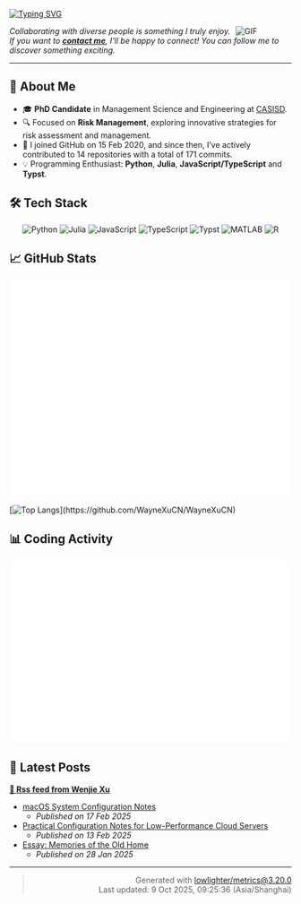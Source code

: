 <!-- 增强视觉吸引力的动态标题 -->
[![Typing SVG](https://readme-typing-svg.demolab.com/?lines=Hello!+👋+I'm+Wenjie+Xu!;PhD+Candidate+at+CASISD;Welcome+to+my+GitHub+Space!&size=28&width=600&pause=1000&color=1E90FF&center=false&vCenter=true&background=FFFFFF00)](https://git.io/typing-svg)

<img align="right" alt="GIF" src="https://media.giphy.com/media/LnQjpWaON8nhr21vNW/giphy.gif" width="100" title="Hi">

<p align="left">
  <em>Collaborating with diverse people is something I truly enjoy. <br> If you want to <b><a href="mailto:wenjie.xu.cn@outlook.com">contact me</a></b>, I'll be happy to connect! You can follow me to discover something exciting.</em>
</p>

---

## 📝 About Me

- 🎓 **PhD Candidate** in Management Science and Engineering at [CASISD](http://www.casisd.cn/).
- 🔍 Focused on **Risk Management**, exploring innovative strategies for risk assessment and management.
- 📅 I joined GitHub on 15 Feb 2020, and since then, I’ve actively contributed to 14 repositories with a total of 171 commits.
- 💡 Programming Enthusiast: **Python**, **Julia**, **JavaScript/TypeScript** and **Typst**.

## 🛠️ Tech Stack

<div align="center">

![Python](https://img.shields.io/badge/-Python-3776AB?style=for-the-badge&logo=python&logoColor=white)
![Julia](https://img.shields.io/badge/-Julia-9558B2?style=for-the-badge&logo=julia&logoColor=white)
![JavaScript](https://img.shields.io/badge/-JavaScript-F7DF1E?style=for-the-badge&logo=javascript&logoColor=black)
![TypeScript](https://img.shields.io/badge/-TypeScript-3178C6?style=for-the-badge&logo=typescript&logoColor=white)
![Typst](https://img.shields.io/badge/-Typst-239DAD?style=for-the-badge&logo=typst&logoColor=white)
![MATLAB](https://img.shields.io/badge/-MATLAB-0076A8?style=for-the-badge&logo=mathworks&logoColor=white)
![R](https://img.shields.io/badge/-R-276DC3?style=for-the-badge&logo=r&logoColor=white)

</div>

## 📈 GitHub Stats

![metrics.base](https://raw.githubusercontent.com/waynexucn/waynexucn/main/.cache/metrics.base.svg)

[![Top Langs](https://github-readme-stats.vercel.app/api/top-langs/?username=WayneXuCN&layout=compact&hide=javascript,html,scss,css,ruby,shell,Tex,Powershell,)](https://github.com/WayneXuCN/WayneXuCN)

## 📊 Coding Activity

![Isometric year calendar](https://raw.githubusercontent.com/waynexucn/waynexucn/main/.cache/metrics.plugin.isocalendar.fullyear.svg)

## 📝 Latest Posts

**[🗼 Rss feed from Wenjie Xu](https://waynexucn.github.io//)**
* [macOS System Configuration Notes](https://waynexucn.github.io//blog/2025/Mac%E7%B3%BB%E7%BB%9F%E9%85%8D%E7%BD%AE%E8%AE%B0%E5%BD%95/)
  * *Published on 17 Feb 2025*
* [Practical Configuration Notes for Low-Performance Cloud Servers](https://waynexucn.github.io//blog/2025/%E4%BD%8E%E9%85%8D%E4%BA%91%E6%9C%8D%E5%8A%A1%E5%99%A8%E9%85%8D%E7%BD%AE/)
  * *Published on 13 Feb 2025*
* [Essay: Memories of the Old Home](https://waynexucn.github.io//blog/2025/%E9%9A%8F%E7%AC%94%E5%B9%B4%E5%89%8D%E9%87%8D%E8%AE%BF%E6%97%A7%E5%B1%85/)
  * *Published on 28 Jan 2025*


---

<div align="right">

> Generated with [lowlighter/metrics@3.20.0](https://github.com/lowlighter/metrics)  
> Last updated: 9 Oct 2025, 09:25:36 (Asia/Shanghai)

</div>
